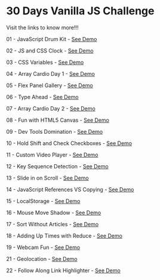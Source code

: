 # 30 Days Vanilla JS Challenge
Visit the links to know more!!!

01 - JavaScript Drum Kit - <a href="https://joydeeproy87.github.io/JavaScript_30/01-JavaScript_Drum_Kit/index.html" target="_blank">See Demo</a>


02 - JS and CSS Clock - <a href="https://joydeeproy87.github.io/JavaScript_30/02-JS_and_CSS_Clock/index.html" target="_blank">See Demo</a>


03 - CSS Variables - <a href="https://joydeeproy87.github.io/JavaScript_30/03-CSS_Variables/index.html" target="_blank">See Demo</a>


04 - Array Cardio Day 1 - <a href="https://joydeeproy87.github.io/JavaScript_30/04-Array_Cardio_Day_1/index.html" target="_blank">See Demo</a>


05 - Flex Panel Gallery - <a href="https://joydeeproy87.github.io/JavaScript_30/05-Flex_Panel_Gallery/index.html" target="_blank">See Demo</a>


06 - Type Ahead - <a href="https://joydeeproy87.github.io/JavaScript_30/06-Type_Ahead/index.html" target="_blank">See Demo</a>


07 - Array Cardio Day 2 - <a href="https://joydeeproy87.github.io/JavaScript_30/07-Array_Cardio_Day_2/index.html" target="_blank">See Demo</a>


08 - Fun with HTML5 Canvas - <a href="https://joydeeproy87.github.io/JavaScript_30/08-Fun_with_HTML5_Canvas/index.html" target="_blank">See Demo</a>


09 - Dev Tools Domination - <a href="https://joydeeproy87.github.io/JavaScript_30/09-Dev_Tools_Domination/index.html" target="_blank">See Demo</a>


10 - Hold Shift and Check Checkboxes - <a href="https://joydeeproy87.github.io/JavaScript_30/10-Hold_Shift_and_Check_Checkboxes/index.html" target="_blank">See Demo</a>


11 - Custom Video Player - <a href="https://joydeeproy87.github.io/JavaScript_30/11-Custom_Video_Player/index.html" target="_blank">See Demo</a>


12 - Key Sequence Detection - <a href="https://joydeeproy87.github.io/JavaScript_30/12-Key_Sequence_Detection/index.html" target="_blank">See Demo</a>


13 - Slide in on Scroll - <a href="https://joydeeproy87.github.io/JavaScript_30/13-Slide_in_on_Scroll/index.html" target="_blank">See Demo</a>


14 - JavaScript References VS Copying - <a href="https://joydeeproy87.github.io/JavaScript_30/14-JavaScript_References_VS_Copying/index.html" target="_blank">See Demo</a>


15 - LocalStorage - <a href="https://joydeeproy87.github.io/JavaScript_30/15-LocalStorage/index.html" target="_blank">See Demo</a>


16 - Mouse Move Shadow - <a href="https://joydeeproy87.github.io/JavaScript_30/16-Mouse_Move_Shadow/index.html" target="_blank">See Demo</a>


17 - Sort Without Articles - <a href="https://joydeeproy87.github.io/JavaScript_30/17-Sort_Without_Articles/index.html" target="_blank">See Demo</a>


18 - Adding Up Times with Reduce - <a href="https://joydeeproy87.github.io/JavaScript_30/18-Adding_Up_Times_with_Reduce/index.html" target="_blank">See Demo</a>


19 - Webcam Fun - <a href="https://joydeeproy87.github.io/JavaScript_30/19-Webcam_Fun/index.html" target="_blank">See Demo</a>


21 - Geolocation - <a href="https://joydeeproy87.github.io/JavaScript_30/21-Geolocation/index.html" target="_blank">See Demo</a>


22 - Follow Along Link Highlighter - <a href="https://joydeeproy87.github.io/JavaScript_30/22-Follow_Along_Link_Highlighter/index.html" target="_blank">See Demo</a>
